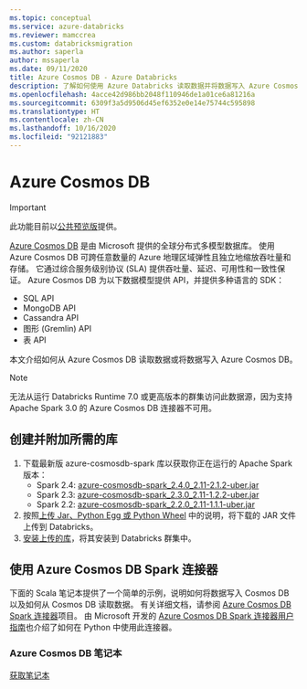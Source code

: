 ```yaml
---
ms.topic: conceptual
ms.service: azure-databricks
ms.reviewer: mamccrea
ms.custom: databricksmigration
ms.author: saperla
author: mssaperla
ms.date: 09/11/2020
title: Azure Cosmos DB - Azure Databricks
description: 了解如何使用 Azure Databricks 读取数据并将数据写入 Azure Cosmos DB。
ms.openlocfilehash: 4acce42d986bb2048f110946de1a01ce6a81216a
ms.sourcegitcommit: 6309f3a5d9506d45ef6352e0e14e75744c595898
ms.translationtype: HT
ms.contentlocale: zh-CN
ms.lasthandoff: 10/16/2020
ms.locfileid: "92121883"
---
```

# <a name="azure-cosmos-db"></a>Azure Cosmos DB

> [!IMPORTANT]
>
> 此功能目前以[公共预览版](../../../release-notes/release-types.md)提供。

[Azure Cosmos DB](/cosmos-db/) 是由 Microsoft 提供的全球分布式多模型数据库。 使用 Azure Cosmos DB 可跨任意数量的 Azure 地理区域弹性且独立地缩放吞吐量和存储。
它通过综合服务级别协议 (SLA) 提供吞吐量、延迟、可用性和一致性保证。 Azure Cosmos DB 为以下数据模型提供 API，并提供多种语言的 SDK：

* SQL API
* MongoDB API
* Cassandra API
* 图形 (Gremlin) API
* 表 API

本文介绍如何从 Azure Cosmos DB 读取数据或将数据写入 Azure Cosmos DB。

> [!NOTE]
>
> 无法从运行 Databricks Runtime 7.0 或更高版本的群集访问此数据源，因为支持 Apache Spark 3.0 的 Azure Cosmos DB 连接器不可用。

## <a name="create-and-attach-required-libraries"></a>创建并附加所需的库

1. 下载最新版 azure-cosmosdb-spark 库以获取你正在运行的 Apache Spark 版本：
   * Spark 2.4: [azure-cosmosdb-spark_2.4.0_2.11-2.1.2-uber.jar](https://search.maven.org/remotecontent?filepath=com/microsoft/azure/azure-cosmosdb-spark_2.4.0_2.11/2.1.2/azure-cosmosdb-spark_2.4.0_2.11-2.1.2-uber.jar)
   * Spark 2.3: [azure-cosmosdb-spark_2.3.0_2.11-1.2.2-uber.jar](https://search.maven.org/remotecontent?filepath=com/microsoft/azure/azure-cosmosdb-spark_2.3.0_2.11/1.2.2/azure-cosmosdb-spark_2.3.0_2.11-1.2.2-uber.jar)
   * Spark 2.2: [azure-cosmosdb-spark_2.2.0_2.11-1.1.1-uber.jar](https://search.maven.org/remotecontent?filepath=com/microsoft/azure/azure-cosmosdb-spark_2.2.0_2.11/1.1.1/azure-cosmosdb-spark_2.2.0_2.11-1.1.1-uber.jar)
2. 按照[上传 Jar、Python Egg 或 Python Wheel](../../../libraries/workspace-libraries.md#uploading-libraries) 中的说明，将下载的 JAR 文件上传到 Databricks。
3. [安装上传的库](../../../libraries/cluster-libraries.md#install-libraries)，将其安装到 Databricks 群集中。

## <a name="use-the-azure-cosmos-db-spark-connector"></a>使用 Azure Cosmos DB Spark 连接器

下面的 Scala 笔记本提供了一个简单的示例，说明如何将数据写入 Cosmos DB 以及如何从 Cosmos DB 读取数据。 有关详细文档，请参阅 [Azure Cosmos DB Spark 连接器](https://github.com/Azure/azure-cosmosdb-spark)项目。 由 Microsoft 开发的 [Azure Cosmos DB Spark 连接器用户指南](https://github.com/Azure/azure-cosmosdb-spark/wiki/Azure-Cosmos-DB-Spark-Connector-User-Guide)也介绍了如何在 Python 中使用此连接器。

### <a name="azure-cosmos-db-notebook"></a>Azure Cosmos DB 笔记本

[获取笔记本](../../../_static/notebooks/cosmosdb.html)